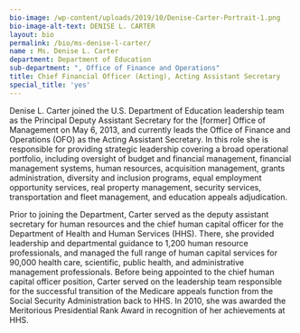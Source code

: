 ```yaml
---
bio-image: /wp-content/uploads/2019/10/Denise-Carter-Portrait-1.png
bio-image-alt-text: DENISE L. CARTER
layout: bio
permalink: /bio/ms-denise-l-carter/
name : Ms. Denise L. Carter
department: Department of Education
sub-department: ", Office of Finance and Operations"
title: Chief Financial Officer (Acting), Acting Assistant Secretary
special_title: 'yes'
---
```


Denise L. Carter joined the U.S. Department of Education leadership team as the Principal Deputy Assistant Secretary for the [former] Office of Management on May 6, 2013, and currently leads the Office of Finance and Operations (OFO) as the Acting Assistant Secretary. In this role she is responsible for providing strategic leadership covering a broad operational portfolio, including oversight of budget and financial management, financial management systems, human resources, acquisition management, grants administration, diversity and inclusion programs, equal employment opportunity services, real property management, security services, transportation and fleet management, and education appeals adjudication.

Prior to joining the Department, Carter served as the deputy assistant secretary for human resources and the chief human capital officer for the Department of Health and Human Services (HHS). There, she provided leadership and departmental guidance to 1,200 human resource professionals, and managed the full range of human capital services for 90,000 health care, scientific, public health, and administrative management professionals. Before being appointed to the chief human capital officer position, Carter served on the leadership team responsible for the successful transition of the Medicare appeals function from the Social Security Administration back to HHS. In 2010, she was awarded the Meritorious Presidential Rank Award in recognition of her achievements at HHS.
